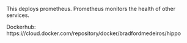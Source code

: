 This deploys prometheus. 
Prometheus monitors the health of other services.

Dockerhub:
https:i//cloud.docker.com/repository/docker/bradfordmedeiros/hippo
